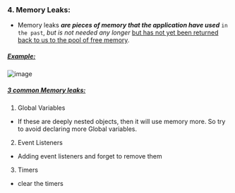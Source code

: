 ### 4. Memory Leaks:

- Memory leaks **_are pieces of memory that the application have used_** `in the past`, _but is not needed any longer_ <u>but has not yet been returned back to us to the pool of free memory</u>.

##### <u>Example:</u>

![image](https://github.com/saiteja-gatadi1996/interview_prep/assets/42731246/3f8d3097-4b66-419d-abd6-88b7f8582bd0)

##### <u> 3 common Memory leaks:</u>

1. Global Variables

- If these are deeply nested objects, then it will use memory more. So try to avoid declaring more Global variables.

2. Event Listeners

- Adding event listeners and forget to remove them

3. Timers

- clear the timers
